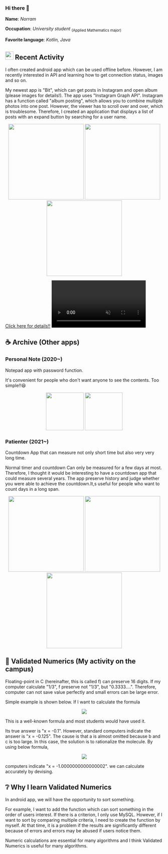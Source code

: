 ### Hi there 👋
**Name**: *Norram*

**Occupation**: *University student* <sub>(Applied Mathematics major)</sub>

**Favorite language**: *Kotlin, Java*

## <img src="https://user-images.githubusercontent.com/102008212/180079714-0d0af206-38c5-4f0a-a91b-32e1396f9f2a.png" width="26px;" /> Recent Activity
I often created android app which can be used offline before. However, I am recently interested in API and learning how to get connection status, images and so on.

My newest app is "Bit", which can get posts in Instagram and open album (please images for details!). The app uses "Instagram Graph API". Instagram has a function called "album posting", which allows you to combine multiple photos into one post. However, the viewer has to scroll over and over, which is troublesome. Therefore, I created an application that displays a list of posts with an expand button by searching for a user name.
<p align="center">
<img src="https://user-images.githubusercontent.com/102008212/186944151-44daae4d-4f45-4ede-8455-642f13c6ecdc.png" width="240dp" />
<img src="https://user-images.githubusercontent.com/102008212/186944143-f009bbc1-8ffe-457c-931b-d80cc62d6858.png" width="240dp" />
<img src="https://user-images.githubusercontent.com/102008212/186945589-b573a469-54c7-434f-ab42-3f5829be841c.png" width="240dp" />
</p>

[Click here for details!!](https://github.com/norram0123/Bit)
<video controls src="https://user-images.githubusercontent.com/102008212/186937886-35415add-9ae2-4093-9a60-1164450af71b.mp4" muted="false"></video>


## :coffee: Archive (Other apps)
<h3>Personal Note (2020~)</h3>
<p>Notepad app with password function.

It's convenient for people who don't want anyone to see the contents. Too simple!!:laughing:</p>
<p align="center">
<img src="https://user-images.githubusercontent.com/102008212/184160570-b00ca6f3-6f5a-403c-8b00-0d6f5becbe97.jpg" width="120dp" />
<img src="https://user-images.githubusercontent.com/102008212/184160662-de1f06a9-aa87-49b9-a053-54fdd5ca81a0.jpg" width="120dp" />
</p>

<h3>Patienter (2021~)</h3>
<p>Countdown App that can measure not only short time but also very very long time.</p>
<p>Normal timer and countdown Can only be measured for a few days at most. Therefore, I thought it would be interesting to have a countdown app that could measure several years. The app preserve history and judge whether you were able to achieve the countdown.It,s useful for people who want to count days in a long span.</p>
<p align="center">
<img src="https://user-images.githubusercontent.com/102008212/184166314-46c402da-b915-477a-8eeb-045ea87900eb.png" width="240dp" />
<img src="https://user-images.githubusercontent.com/102008212/184166332-5d07e71e-1f45-4a64-ba98-f5b657da4413.png" width="240dp" />
<img src="https://user-images.githubusercontent.com/102008212/184166338-e6013ae6-ed68-4834-bbd6-da34a6fe1b48.png" width="240dp" />
</p>

## :blue_book: Validated Numerics (My activity on the campus)
Floating-point in C (hereinafter, this is called f) can preserve 16 digits. If my computer calculate "1/3", f preserve not "1/3", but "0.3333....". Therefore, computer can not save value perfectly and small errors can be large error.

Simple example is shown below. If I want to calculate the formula

<p align="center">
<img src="https://latex.codecogs.com/svg.image?x=\frac{-b&space;&plus;&space;\sqrt{b^2&space;-&space;4ac}}{2a}&space;(a=1,&space;b=&space;10^{15},&space;c&space;=&space;10^{14})" />
</p>

This is a well-known formula and most students would have used it.

Its true answer is "x = -0.1". However, standard computers indicate the answer is "x = -0.125".
The cause is that a is almost omitted because b and c is too large. In this case, the solution is to rationalize the molecule. By using below formula,

<p align="center">
<img src="https://latex.codecogs.com/svg.image?x=\frac{2c}{-b&space;-&space;\sqrt{b^2&space;-&space;4ac}" />
</p>

computers indicate "x = -1.0000000000000002". we can calculate accurately by devising.

## :grey_question: Why I learn Validated Numerics
In android app, we will have the opportunity to sort something. 

For example, I want to add the function which can sort something in the order of users interest. If there is a criterion, I only use MySQL. However, if I want to sort by comparing multiple criteria, I need to create the function by myself. At that time, it is a problem if the results are significantly different because of errors and errors may be abused if users notice them. 

Numeric calculations are essential for many algorithms and I think Validated Numerics is useful for many algorithms.
